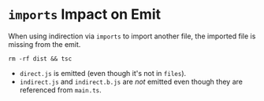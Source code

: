 # `imports` Impact on Emit

When using indirection via `imports` to import another file, the imported file
is missing from the emit.

```
rm -rf dist && tsc
```

- `direct.js` is emitted (even though it's not in `files`).
- `indirect.js` and `indirect.b.js` are _not_ emitted even though they are referenced from `main.ts`.
